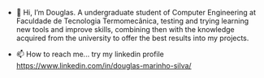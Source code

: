 - 👋 Hi, I’m Douglas. A undergraduate student of Computer Engineering at Faculdade de Tecnologia Termomecânica, testing and trying learning new tools and improve skills, combining
then with the knowledge acquired from the university to offer the best results into my projects.

- 📫 How to reach me... try my linkedin profile https://www.linkedin.com/in/douglas-marinho-silva/

<!---
dglsmrnh/dglsmrnh is a ✨ special ✨ repository because its `README.md` (this file) appears on your GitHub profile.
You can click the Preview link to take a look at your changes.
--->
